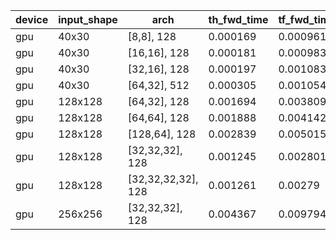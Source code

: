 device|input_shape|arch|th_fwd_time|tf_fwd_time|th_bprop_time|tf_bprop_time|tf/th_fwd_time|tf/th_bprop_time
---|---|---|---|---|---|---|---|---
gpu|40x30|[8,8], 128|0.000169|0.000961|0.00056|0.002347|5.6863905325443795|4.191071428571429
gpu|40x30|[16,16], 128|0.000181|0.000983|0.000513|0.002255|5.430939226519336|4.395711500974659
gpu|40x30|[32,16], 128|0.000197|0.001083|0.000582|0.00239|5.49746192893401|4.106529209621993
gpu|40x30|[64,32], 512|0.000305|0.001054|0.000916|0.002515|3.455737704918033|2.7456331877729254
gpu|128x128|[64,32], 128|0.001694|0.003809|0.00577|0.009629|2.2485242030696577|1.6688041594454073
gpu|128x128|[64,64], 128|0.001888|0.004142|0.006522|0.010117|2.1938559322033897|1.551211284881938
gpu|128x128|[128,64], 128|0.002839|0.005015|0.011024|0.015168|1.7664670658682637|1.375907111756168
gpu|128x128|[32,32,32], 128|0.001245|0.002801|0.003514|0.007268|2.2497991967871487|2.068298235628913
gpu|128x128|[32,32,32,32], 128|0.001261|0.00279|0.003658|0.007581|2.2125297383029343|2.072443958447239
gpu|256x256|[32,32,32], 128|0.004367|0.009794|0.012755|0.024226|2.242729562628807|1.8993335946687573

